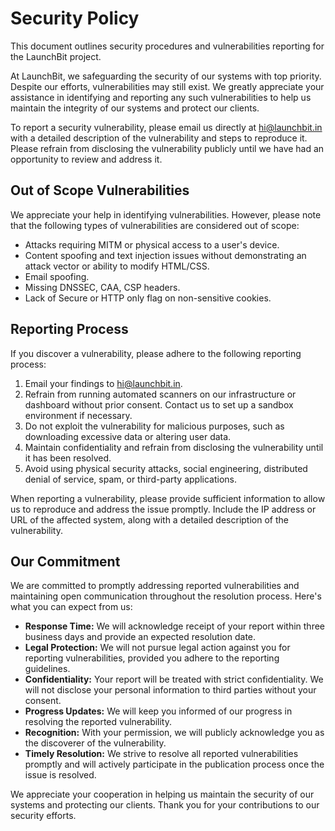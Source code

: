 # Security Policy

This document outlines security procedures and vulnerabilities reporting for the LaunchBit project.

At LaunchBit, we safeguarding the security of our systems with top priority. Despite our efforts, vulnerabilities may still exist. We greatly appreciate your assistance in identifying and reporting any such vulnerabilities to help us maintain the integrity of our systems and protect our clients.

To report a security vulnerability, please email us directly at hi@launchbit.in with a detailed description of the vulnerability and steps to reproduce it. Please refrain from disclosing the vulnerability publicly until we have had an opportunity to review and address it.

## Out of Scope Vulnerabilities

We appreciate your help in identifying vulnerabilities. However, please note that the following types of vulnerabilities are considered out of scope:

-   Attacks requiring MITM or physical access to a user's device.
-   Content spoofing and text injection issues without demonstrating an attack vector or ability to modify HTML/CSS.
-   Email spoofing.
-   Missing DNSSEC, CAA, CSP headers.
-   Lack of Secure or HTTP only flag on non-sensitive cookies.

## Reporting Process

If you discover a vulnerability, please adhere to the following reporting process:

1. Email your findings to hi@launchbit.in.
2. Refrain from running automated scanners on our infrastructure or dashboard without prior consent. Contact us to set up a sandbox environment if necessary.
3. Do not exploit the vulnerability for malicious purposes, such as downloading excessive data or altering user data.
4. Maintain confidentiality and refrain from disclosing the vulnerability until it has been resolved.
5. Avoid using physical security attacks, social engineering, distributed denial of service, spam, or third-party applications.

When reporting a vulnerability, please provide sufficient information to allow us to reproduce and address the issue promptly. Include the IP address or URL of the affected system, along with a detailed description of the vulnerability.

## Our Commitment

We are committed to promptly addressing reported vulnerabilities and maintaining open communication throughout the resolution process. Here's what you can expect from us:

-   **Response Time:** We will acknowledge receipt of your report within three business days and provide an expected resolution date.
-   **Legal Protection:** We will not pursue legal action against you for reporting vulnerabilities, provided you adhere to the reporting guidelines.
-   **Confidentiality:** Your report will be treated with strict confidentiality. We will not disclose your personal information to third parties without your consent.
-   **Progress Updates:** We will keep you informed of our progress in resolving the reported vulnerability.
-   **Recognition:** With your permission, we will publicly acknowledge you as the discoverer of the vulnerability.
-   **Timely Resolution:** We strive to resolve all reported vulnerabilities promptly and will actively participate in the publication process once the issue is resolved.

We appreciate your cooperation in helping us maintain the security of our systems and protecting our clients. Thank you for your contributions to our security efforts.
